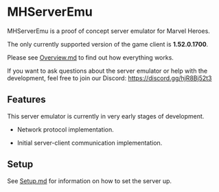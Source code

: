 # MHServerEmu

MHServerEmu is a proof of concept server emulator for Marvel Heroes.

The only currently supported version of the game client is **1.52.0.1700**.

Please see [Overview.md](https://github.com/Crypto137/MHServerEmu/blob/master/docs/Overview.md) to find out how everything works.

If you want to ask questions about the server emulator or help with the development, feel free to join our Discord: https://discord.gg/hjR8Bj52t3

## Features

This server emulator is currently in very early stages of development.

- Network protocol implementation.

- Initial server-client communication implementation.

## Setup

See [Setup.md](https://github.com/Crypto137/MHServerEmu/blob/master/docs/Setup.md) for information on how to set the server up.
